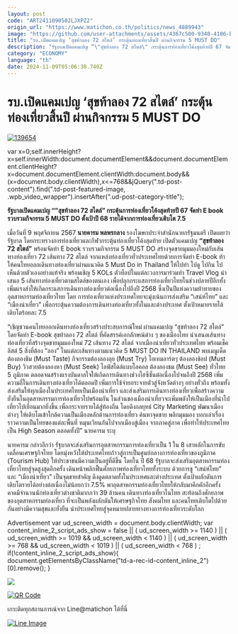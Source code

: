 ```yaml
---
layout: post
code: "ART2411090502LJXPZ2"
origin_url: "https://www.matichon.co.th/politics/news_4889943"
image: "https://github.com/user-attachments/assets/4367c500-9340-4186-bd8e-36edc523ee47"
title: "รบ.เปิดแคมเปญ ‘สุขท้าลอง 72 สไตล์’ กระตุ้นท่องเที่ยวสิ้นปี ผ่านกิจกรรม 5 MUST DO"
description: "รัฐบาลเปิดแคมเปญ “\"สุขท้าลอง 72 สไตล์\" กระตุ้นการท่องเที่ยวโค้งสุดท้ายปี 67 จัดทำ E book รวบรวมกิจกรรม 5 MUST DO ตั้งเป้าปี 68 รายได้จากการท่องเที่ยวเติบโต 7.5"
category: "ECONOMY"
language: "th"
date: 2024-11-09T05:06:30.740Z
---
```


# รบ.เปิดแคมเปญ ‘สุขท้าลอง 72 สไตล์’ กระตุ้นท่องเที่ยวสิ้นปี ผ่านกิจกรรม 5 MUST DO

[![](https://www.matichon.co.th/wp-content/uploads/2024/11/139654.jpg "139654")](https://www.matichon.co.th/wp-content/uploads/2024/11/139654.jpg)

var x=0;self.innerHeight?x=self.innerWidth:document.documentElement&&document.documentElement.clientHeight?x=document.documentElement.clientWidth:document.body&&(x=document.body.clientWidth),x<=768&&jQuery(".td-post-content").find(".td-post-featured-image, .wpb\_video\_wrapper").insertAfter(".ud-post-category-title");

**รัฐบาลเปิดแคมเปญ “”สุขท้าลอง 72 สไตล์” กระตุ้นการท่องเที่ยวโค้งสุดท้ายปี 67 จัดทำ E book รวบรวมกิจกรรม 5 MUST DO ตั้งเป้าปี 68 รายได้จากการท่องเที่ยวเติบโต 7.5**

เมื่อวันที่ 9 พฤศจิกายน 2567 **นายคารม พลพรกลาง** รองโฆษกประจำสำนักนายกรัฐมนตรี เปิดเผยว่า รัฐบาล โดยกระทรวงการท่องเที่ยวและกีฬากระตุ้นท่องเที่ยวโค้งสุดท้าย เปิดตัวแคมเปญ **“สุขท้าลอง 72 สไตล์”** พร้อมจัดทำ E book รวบรวมกิจกรรม 5 MUST DO สร้างจุดขายมุมมองใหม่กับเส้นทางท่องเที่ยว 72 เส้นทาง 72 สไตล์ จากแหล่งท่องเที่ยวทั่วประเทศไทยด้วยการจัดทำ E-book ท้าให้คนไทยออกเดินทางท่องเที่ยวผ่านแนวคิด 5 Must Do in Thailand ให้ไปทำ ไปดู ไปกิน ไปเห็นด้วยตัวเองอย่างแท้จริง พร้อมเชิญ 5 KOLs ตัวท็อปในแต่ละวงการมาร่วมทำ Travel Vlog นำเสนอ 5 เส้นทางท่องเที่ยวตามสไตล์ของตนเอง เพื่อปลุกกระแสการท่องเที่ยวไทยในช่วงปลายปีอีกทั้งเพิ่มแรงส่งให้เกิดกระแสการเดินทางท่องเที่ยวต่อเนื่องไปถึงปี 2568 ซึ่งเป็นปีแห่งความท้าทายของอุตสาหกรรมท่องเที่ยวไทย โดย การท่องเที่ยวแห่งประเทศไทยจะมุ่งเน้นการส่งเสริม “เสน่ห์ไทย” และ “เมืองน่าเที่ยว” เพื่อกระตุ้นความต้องการเดินทางท่องเที่ยวทั้งในและต่างประเทศ ตั้งเป้าหมายรายได้เติบโตร้อยละ 7.5

“เชิญชวนคนไทยออกเดินทางท่องเที่ยวสร้างประสบการณ์ใหม่ ผ่านแคมเปญ “สุขท้าลอง 72 สไตล์” โดยจัดทำ E-book สุขท้าลอง 72 สไตล์ ที่คัดสรรค์เอกลักษณ์ต่าง ๆ ของเมืองไทย นำเสนอเส้นทางท่องเที่ยวที่สร้างจุดขายมุมมองใหม่ 72 เส้นทาง 72 สไตล์ จากเมืองน่าเที่ยวทั่วประเทศไทย พร้อมเช็คลิสต์ 5 สิ่งที่ต้อง “ลอง” ในแต่ละเส้นทางตามแนวคิด 5 MUST DO IN THAILAND พบเมนูเด็ดต้องลองชิม (Must Taste) กิจกรรมต้องลองลุย (Must Try) ไอเทมอาร์ตๆ ต้องลองช้อป (Must Buy) วิวสวยต้องลองหา (Must Seek) ไลฟ์สไตล์แบบโลคอล ต้องลองชม (Must See) ทั่วไทย 5 ภูมิภาค ตลอดจนสร้างแรงบันดาลใจให้เกิดการเดินทางช่วงไฮซีซั่นต่อเนื่องไปจนถึงปี 2568 เพิ่มความถี่ในการเดินทางท่องเที่ยวได้ตลอดปี เพิ่มการใช้จ่ายกระจายตัวสู่จังหวัดต่างๆ อย่างทั่วถึง พร้อมทั้งส่งเสริมให้ทุกเมืองในประเทศไทยเป็นเมืองน่าเที่ยว และส่งเสริมการเดินทางท่องเที่ยวเพื่อสร้างความยั่งยืนในอุตสาหกรรมการท่องเที่ยวไปพร้อมกัน ในส่วนของเมืองน่าเที่ยวจะเพิ่มพลังให้เป็นเมืองที่น่าไปเที่ยวไปเยือนมากยิ่งขึ้น เพื่อกระจายรายได้สู่ท้องถิ่น โดยดึงกลยุทธ์ City Marketing พัฒนาเมืองต่างๆ ให้เติบโตเข้าใกล้ความเป็นเมืองหลักด้านการท่องเที่ยว ค้นหาจุดขาย พลิกมุมมอง บอกเล่าเรื่องราวความเป็นไทยของแต่ละพื้นที่ หมุนเวียนกันไปจากเมืองสู่เมือง จากภาคสู่ภาค เพื่อทำให้ประเทศไทยเป็น High Season ตลอดทั้งปี” นายคารม ระบุ

นายคารม กล่าวอีกว่า รัฐบาลจะส่งเสริมการอุตสาหกรรมการท่องเที่ยวเป็น 1 ใน 8 เสาหลักในการขับเคลื่อนเศรษฐกิจไทย โดยมุ่งหวังให้ประเทศไทยก้าวสู่การเป็นศูนย์กลางการท่องเที่ยวของภูมิภาค (Tourism Hub) ให้ประชาชนมีความเป็นอยู่ที่ดีขึ้น โดยใน ปี 68 รัฐบาลจะส่งเสริมอุตสาหกรรมท่องเที่ยวไทยสู่จุดสูงสุดอีกครั้ง เดินหน้าพลิกฟื้นศักยภาพท่องเที่ยวไทยทั้งระบบ ด้วยการชู “เสน่ห์ไทย” และ “เมืองน่าเที่ยว” เป็นจุดขายสำคัญ ดึงดูดตลาดทั้งในประเทศและต่างประเทศ ตั้งเป้าผลักดันการเติบโตรายได้อย่างต่อเนื่องไม่น้อยกว่า 7.5% พาอุตสาหกรรมท่องเที่ยวไทยให้กลับมาคึกคักอีกครั้ง คาดมีจำนวนนักท่องเที่ยวต่างชาติมากกว่า 39 ล้านคน เดินทางท่องเที่ยวในไทย สะท้อนถึงศักยภาพของอุตสาหกรรมท่องเที่ยว ที่จะเป็นพลังผลักดันให้เศรษฐกิจไทย สังคมไทย และคนไทยเติบโตไปด้วยกันอย่างมีความสุขและยั่งยืน นำประเทศไทยสู่จุดหมายปลายทางทางการท่องเที่ยวระดับโลก

Advertisement var ud\_screen\_width = document.body.clientWidth; var content\_inline\_2\_script\_ads\_show = false || ( ud\_screen\_width >= 1140 ) || ( ud\_screen\_width >= 1019 && ud\_screen\_width < 1140 ) || ( ud\_screen\_width >= 768 && ud\_screen\_width < 1019 ) || ( ud\_screen\_width < 768 ) ; if(!content\_inline\_2\_script\_ads\_show){ document.getElementsByClassName("td-a-rec-id-content\_inline\_2")\[0\].remove(); }

![](https://www.matichon.co.th/wp-content/uploads/2024/11/S__27697167-768x432-1.jpg)

[![QR Code](https://www.matichon.co.th/wp-content/uploads/2023/07/wob1371z.jpg)](https://lin.ee/ht0nDxX)

เกาะติดทุกสถานการณ์จาก Line@matichon ได้ที่นี่

[![Line Image](https://www.matichon.co.th/wp-content/uploads/2023/07/th.png)](https://lin.ee/ht0nDxX)